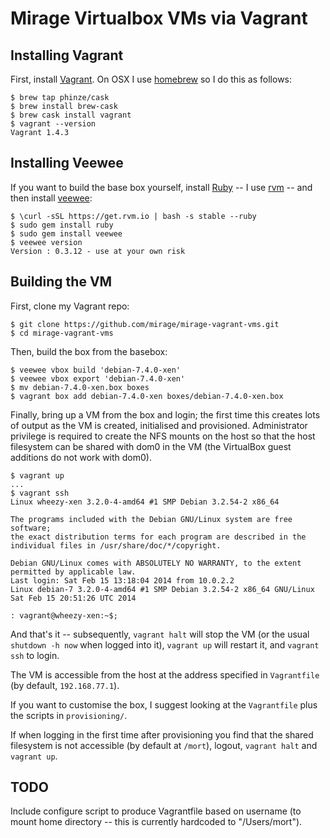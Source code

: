 # Mirage Virtualbox VMs via Vagrant

## Installing Vagrant

First, install [Vagrant][]. On OSX I use [homebrew][] so I do this as follows:

    $ brew tap phinze/cask
    $ brew install brew-cask
    $ brew cask install vagrant
    $ vagrant --version
    Vagrant 1.4.3

[homebrew]: http://brew.sh/
[vagrant]: http://vagrantup.com/

## Installing Veewee

If you want to build the base box yourself, install [Ruby][] -- I use [rvm][] --
and then install [veewee][]:

    $ \curl -sSL https://get.rvm.io | bash -s stable --ruby
    $ sudo gem install ruby
    $ sudo gem install veewee
    $ veewee version
    Version : 0.3.12 - use at your own risk

[ruby]: https://www.ruby-lang.org/
[rvm]: https://rvm.io/
[veewee]: https://github.com/jedi4ever/veewee

## Building the VM

First, clone my Vagrant repo:

    $ git clone https://github.com/mirage/mirage-vagrant-vms.git
    $ cd mirage-vagrant-vms

Then, build the box from the basebox:

    $ veewee vbox build 'debian-7.4.0-xen'
    $ veewee vbox export 'debian-7.4.0-xen'
    $ mv debian-7.4.0-xen.box boxes
    $ vagrant box add debian-7.4.0-xen boxes/debian-7.4.0-xen.box

Finally, bring up a VM from the box and login; the first time this creates lots
of output as the VM is created, initialised and provisioned. Administrator
privilege is required to create the NFS mounts on the host so that the host
filesystem can be shared with dom0 in the VM (the VirtualBox guest additions do
not work with dom0).

    $ vagrant up
    ...
    $ vagrant ssh
    Linux wheezy-xen 3.2.0-4-amd64 #1 SMP Debian 3.2.54-2 x86_64

    The programs included with the Debian GNU/Linux system are free software;
    the exact distribution terms for each program are described in the
    individual files in /usr/share/doc/*/copyright.

    Debian GNU/Linux comes with ABSOLUTELY NO WARRANTY, to the extent
    permitted by applicable law.
    Last login: Sat Feb 15 13:18:04 2014 from 10.0.2.2
    Linux debian-7 3.2.0-4-amd64 #1 SMP Debian 3.2.54-2 x86_64 GNU/Linux
    Sat Feb 15 20:51:26 UTC 2014

    : vagrant@wheezy-xen:~$;

And that's it -- subsequently, `vagrant halt` will stop the VM (or the usual
`shutdown -h now` when logged into it), `vagrant up` will restart it, and
`vagrant ssh` to login.

The VM is accessible from the host at the address specified in `Vagrantfile`
(by default, `192.168.77.1`).

If you want to customise the box, I suggest looking at the `Vagrantfile` plus
the scripts in `provisioning/`.

If when logging in the first time after provisioning you find that the shared
filesystem is not accessible (by default at `/mort`), logout, `vagrant halt` and
`vagrant up`.

## TODO

Include configure script to produce Vagrantfile based on username (to mount home
directory -- this is currently hardcoded to "/Users/mort").


